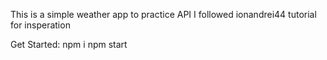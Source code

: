 This is a simple weather app to practice API
I followed ionandrei44 tutorial for insperation

Get Started:
npm i
npm start
